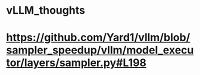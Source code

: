 # vLLM_thoughts
# https://github.com/Yard1/vllm/blob/sampler_speedup/vllm/model_executor/layers/sampler.py#L198
